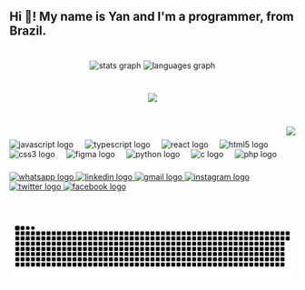 <h2 align="left">Hi 👋! My name is Yan and I'm a programmer, from Brazil.</h2>

###

<br clear="both">

<div align="center">
  <img src="https://github-readme-stats.vercel.app/api?username=yan-dmc&hide_title=false&hide_rank=false&show_icons=true&include_all_commits=true&count_private=true&disable_animations=false&theme=chartreuse-dark&locale=en&hide_border=true" height="150" alt="stats graph"  />
  <img src="https://github-readme-stats.vercel.app/api/top-langs?username=yan-dmc&locale=en&hide_title=false&layout=compact&card_width=320&langs_count=5&theme=chartreuse-dark&hide_border=true" height="157" alt="languages graph"  />
</div>

###

<br clear="both">

<div align="center">
  <img src="https://profile-counter.glitch.me/yan-dmc/count.svg?"  />
</div>

###

<br clear="both">

<img align="right" height="165" src="https://i.ibb.co/b503kqV/Y-logo-Black.png"  />

###

<div align="left">
  <img src="https://cdn.jsdelivr.net/gh/devicons/devicon/icons/javascript/javascript-original.svg" height="30" alt="javascript logo"  />
  <img width="12" />
  <img src="https://cdn.jsdelivr.net/gh/devicons/devicon/icons/typescript/typescript-original.svg" height="30" alt="typescript logo"  />
  <img width="12" />
  <img src="https://cdn.jsdelivr.net/gh/devicons/devicon/icons/react/react-original.svg" height="30" alt="react logo"  />
  <img width="12" />
  <img src="https://cdn.jsdelivr.net/gh/devicons/devicon/icons/html5/html5-original.svg" height="30" alt="html5 logo"  />
  <img width="12" />
  <img src="https://cdn.jsdelivr.net/gh/devicons/devicon/icons/css3/css3-original.svg" height="30" alt="css3 logo"  />
  <img width="12" />
  <img src="https://cdn.jsdelivr.net/gh/devicons/devicon/icons/figma/figma-original.svg" height="30" alt="figma logo"  />
  <img width="12" />
  <img src="https://cdn.jsdelivr.net/gh/devicons/devicon/icons/python/python-original.svg" height="30" alt="python logo"  />
  <img width="12" />
  <img src="https://cdn.jsdelivr.net/gh/devicons/devicon/icons/c/c-original.svg" height="30" alt="c logo"  />
  <img width="12" />
  <img src="https://cdn.jsdelivr.net/gh/devicons/devicon/icons/php/php-original.svg" height="30" alt="php logo"  />
</div>

###

<div align="left">
  <a href="https://wa.me/5584999354767" target="_blank">
    <img src="https://img.shields.io/static/v1?message=Whatsapp%E2%80%8E%20%E2%80%8E%20&logo=whatsapp&label=&color=25D366&logoColor=white&labelColor=&style=flat" height="35" alt="whatsapp logo"  />
  </a>
  <a href="https://www.linkedin.com/in/yan-caio-9670a8219/" target="_blank">
    <img src="https://img.shields.io/static/v1?message=LinkedIn&logo=linkedin&label=&color=0077B5&logoColor=white&labelColor=&style=flat" height="35" alt="linkedin logo"  />
  </a>
  <a href="https://criarmeulink.com.br/u/1735941688" target="_blank">
    <img src="https://img.shields.io/static/v1?message=Gmail%E2%80%8E%20%E2%80%8E%20%E2%80%8E%20%E2%80%8E%20%E2%80%8E%20&logo=gmail&label=&color=D14836&logoColor=white&labelColor=&style=flat" height="35" alt="gmail logo"  />
  </a>
  <a href="https://www.instagram.com/_yan.dev/" target="_blank">
    <img src="https://img.shields.io/static/v1?message=Instagram&logo=instagram&label=&color=E4405F&logoColor=white&labelColor=&style=flat" height="35" alt="instagram logo"  />
  </a>
  <a href="https://twitter.com/_stackyan" target="_blank">
    <img src="https://img.shields.io/static/v1?message=Twitter%E2%80%8E%E2%80%8E%E2%80%8E%20%E2%80%8E%20%E2%80%8E%20&logo=twitter&label=&color=1DA1F2&logoColor=white&labelColor=&style=flat" height="35" alt="twitter logo"  />
  </a>
  <a href="https://www.facebook.com/yan.dmc.2025/" target="_blank">
    <img src="https://img.shields.io/static/v1?message=Facebook&logo=facebook&label=&color=1877F2&logoColor=white&labelColor=&style=flat" height="35" alt="facebook logo"  />
  </a>
</div>

###

<br clear="both">

<img src="https://raw.githubusercontent.com/yan-dmc/yan-dmc/output/snake.svg" alt="Snake animation" />

###
